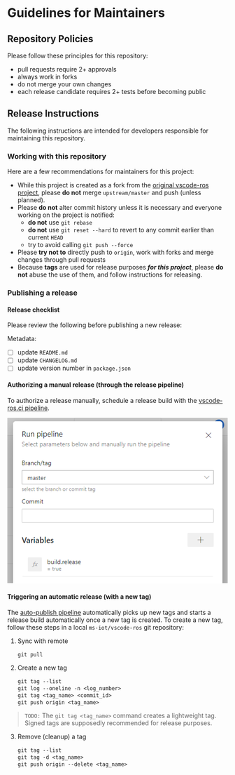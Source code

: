 # Guidelines for Maintainers

## Repository Policies

Please follow these principles for this repository:

- pull requests require 2+ approvals
- always work in forks
- do not merge your own changes
- each release candidate requires 2+ tests before becoming public

## Release Instructions

The following instructions are intended for developers responsible for maintaining this repository.

### Working with this repository

Here are a few recommendations for maintainers for this project:
- While this project is created as a fork from the [original vscode-ros project][ajshort_vscode-ros], please **do not** merge `upstream/master` and push (unless planned).
- Please **do not** alter commit history unless it is necessary and everyone working on the project is notified:
    - **do not** use `git rebase`
    - **do not** use `git reset --hard` to revert to any commit earlier than current `HEAD`
    - try to avoid calling `git push --force`
- Please **try not to** directly push to `origin`, work with forks and merge changes through pull requests
- Because **tags** are used for release purposes ***for this project***, please **do not** abuse the use of them, and follow instructions for releasing.

### Publishing a release

#### Release checklist

Please review the following before publishing a new release:

Metadata:
- [ ] update `README.md`
- [ ] update `CHANGELOG.md`
- [ ] update version number in `package.json`

#### Authorizing a manual release (through the release pipeline)

To authorize a release manually, schedule a release build with the [vscode-ros.ci pipeline][vscode-ros.ci].

![schedule a release build][schedule_manual_release_build]

#### Triggering an automatic release (with a new tag)

The [auto-publish pipeline][vscode-ros.auto-publish] automatically picks up new tags and starts a release build automatically once a new tag is created. To create a new tag, follow these steps in a local `ms-iot/vscode-ros` git repository:

1. Sync with remote
    ```
    git pull
    ```

2. Create a new tag
    ```
    git tag --list
    git log --oneline -n <log_number>
    git tag <tag_name> <commit_id>
    git push origin <tag_name>
    ```

> `TODO:` The `git tag <tag_name>` command creates a lightweight tag. Signed tags are supposedly recommended for release purposes.

3. Remove (cleanup) a tag
    ```
    git tag --list
    git tag -d <tag_name>
    git push origin --delete <tag_name>
    ```

<!-- link to files -->
[schedule_manual_release_build]: /media/documentation/pipeline-manual-release.png

<!-- link to external sites -->
[ajshort_vscode-ros]: https://github.com/ajshort/vscode-ros
[vscode-ros.auto-publish]: https://ros-win.visualstudio.com/ros-win/_build?definitionId=58
[vscode-ros.ci]: https://ros-win.visualstudio.com/ros-win/_build?definitionId=57

